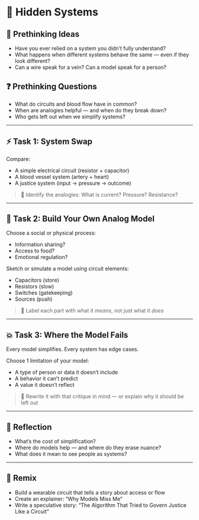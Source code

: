 # 🔌 Hidden Systems

## 💭 Prethinking Ideas
- Have you ever relied on a system you didn’t fully understand?
- What happens when different systems behave the same — even if they look different?
- Can a wire speak for a vein? Can a model speak for a person?

## ❓ Prethinking Questions
- What do circuits and blood flow have in common?
- When are analogies helpful — and when do they break down?
- Who gets left out when we simplify systems?

---

## ⚡ Task 1: System Swap

Compare:
- A simple electrical circuit (resistor + capacitor)
- A blood vessel system (artery + heart)
- A justice system (input → pressure → outcome)

> 🎯 Identify the analogies: What is current? Pressure? Resistance?

---

## 🧠 Task 2: Build Your Own Analog Model

Choose a social or physical process:
- Information sharing?
- Access to food?
- Emotional regulation?

Sketch or simulate a model using circuit elements:
- Capacitors (store)
- Resistors (slow)
- Switches (gatekeeping)
- Sources (push)

> 🎯 Label each part with what it *means*, not just what it *does*

---

## 💥 Task 3: Where the Model Fails

Every model simplifies. Every system has edge cases.

Choose 1 limitation of your model:
- A type of person or data it doesn’t include
- A behavior it can’t predict
- A value it doesn’t reflect

> 🎯 Rewrite it with that critique in mind — or explain why it should be left out

---

## 💬 Reflection

- What’s the cost of simplification?
- Where do models help — and where do they erase nuance?
- What does it mean to see people as systems?

---

## 🎨 Remix

- Build a wearable circuit that tells a story about access or flow
- Create an explainer: “Why Models Miss Me”
- Write a speculative story: “The Algorithm That Tried to Govern Justice Like a Circuit”
